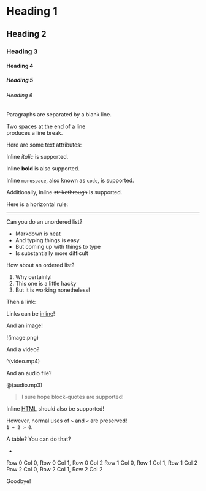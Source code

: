 # Heading 1

## Heading 2

### Heading 3

#### Heading 4

##### Heading 5

###### Heading 6

Paragraphs are separated
by a blank line.

Two spaces at the end of a line  
produces a line break.

Here are some text attributes:

Inline _italic_ is supported.

Inline **bold** is also supported.

Inline `monospace`, also known as
`code`, is supported.

Additionally, inline ~~strikethrough~~ 
is supported.

Here is a horizontal rule:

---

Can you do an unordered list?

* Markdown is neat
* And typing things is easy
* But coming up with things to type
* Is substantially more difficult

How about an ordered list?

1. Why certainly!
2. This one is a little hacky
3. But it is working nonetheless!

Then a link:

Links can be [inline](https://hoogle.haskell.org)!

And an image!

!(image.png)

And a video?

^(video.mp4)

And an audio file?

@(audio.mp3)

> I sure hope block-quotes are supported!

Inline <abbr title="Hypertext Markup Language">HTML</abbr> should
also be supported!

However, normal uses of `>` and `<` are preserved!  
`1 + 2 > 0`.

A table? You can do that?

+
Row 0 Col 0, Row 0 Col 1, Row 0 Col 2
Row 1 Col 0, Row 1 Col 1, Row 1 Col 2
Row 2 Col 0, Row 2 Col 1, Row 2 Col 2

Goodbye!

